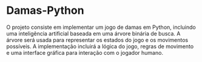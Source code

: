 # Damas-Python
O projeto consiste em implementar um jogo de damas em Python, incluindo uma inteligência artificial baseada em uma árvore binária de busca. A árvore será usada para representar os estados do jogo e os movimentos possíveis. A implementação incluirá a lógica do jogo, regras de movimento e uma interface gráfica para interação com o jogador humano. 
